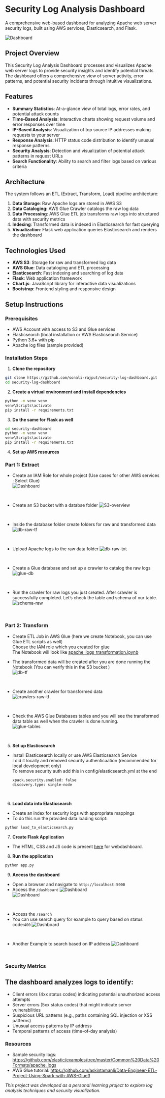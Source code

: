 # Security Log Analysis Dashboard

A comprehensive web-based dashboard for analyzing Apache web server security logs, built using AWS services, Elasticsearch, and Flask.

![Dashboard](images/dashboard/security-log-landingpage.png)

## Project Overview

This Security Log Analysis Dashboard processes and visualizes Apache web server logs to provide security insights and identify potential threats. The dashboard offers a comprehensive view of server activity, error patterns, and potential security incidents through intuitive visualizations.

## Features

- **Summary Statistics**: At-a-glance view of total logs, error rates, and potential attack counts
- **Time-Based Analysis**: Interactive charts showing request volume and error responses over time
- **IP-Based Analysis**: Visualization of top source IP addresses making requests to your server
- **Response Analysis**: HTTP status code distribution to identify unusual response patterns
- **Security Analysis**: Detection and visualization of potential attack patterns in request URLs
- **Search Functionality**: Ability to search and filter logs based on various criteria

## Architecture

The system follows an ETL (Extract, Transform, Load) pipeline architecture:

1. **Data Storage**: Raw Apache logs are stored in AWS S3
2. **Data Cataloging**: AWS Glue Crawler catalogs the raw log data
3. **Data Processing**: AWS Glue ETL job transforms raw logs into structured data with security metrics
4. **Indexing**: Transformed data is indexed in Elasticsearch for fast querying
5. **Visualization**: Flask web application queries Elasticsearch and renders the dashboard

## Technologies Used

- **AWS S3**: Storage for raw and transformed log data
- **AWS Glue**: Data cataloging and ETL processing
- **Elasticsearch**: Fast indexing and searching of log data
- **Flask**: Web application framework
- **Chart.js**: JavaScript library for interactive data visualizations
- **Bootstrap**: Frontend styling and responsive design

## Setup Instructions

### Prerequisites

- AWS Account with access to S3 and Glue services
- Elasticsearch (local installation or AWS Elasticsearch Service)
- Python 3.6+ with pip
- Apache log files (sample provided)

### Installation Steps

1. **Clone the repository**
  ```bash
  git clone https://github.com/sonali-rajput/security-log-dashboard.git
  cd security-log-dashboard
  ```

2. **Create a virtual environment and install dependencies**
  ```bash
  python -m venv venv
  venv\Scripts\activate
  pip install -r requirements.txt
  ```
3. **Do the same for Flask as well**
  ```bash
  cd security-dashboard
  python -m venv venv
  venv\Scripts\activate
  pip install -r requirements.txt
  ```

4. **Set up AWS resources**

### Part 1: Extract

- Create an IAM Role for whole project (Use cases for other AWS services : Select Glue) <br>
![Dashboard](images/aws-ss/iam-role-for-glue-service.png)
<br>

- Create an S3 bucket with a databse folder
![S3-overview](images/aws-ss/s3-bucket-w.png)
<br>

- Inside the database folder create folders for raw and transformed data
![db-raw-tf](images/aws-ss/s3-db-raw-tf-folder.png)
<br>

- Upload Apache logs to the raw data folder
![db-raw-txt](images/aws-ss/s3-db-raw-txt-file.png)
<br>

- Create a Glue database and set up a crawler to catalog the raw logs
![glue-db](images/aws-ss/glue-db.png)
<br>

- Run the crawler for raw logs you just created. After crawler is successfully completed. Let’s check the table and schema of our table.
![schema-raw](images/aws-ss/schema-of-raw-using-crawler.png)
<br>

### Part 2: Transform
- Create ETL Job in AWS Glue (here we create Notebook, you can use Glue ETL scripts as well) <br>
Choose the IAM role which you created for glue <br>
The Notebook will look like [apache_logs_transformation.ipynb](https://github.com/sonali-rajput/security-log-dashboard/blob/main/apache_logs_transformation.ipynb) 


- The transformed data will be created after you are done running the Notebook (You can verify this in the S3 bucket ) <br>
![db-tf](images/aws-ss/s3-db-tf-parquet-file.png) 
<br>


- Create another crawler for transformed data <br>
![crawlers-raw-tf](images/aws-ss/glue-crawlers-both.png)
<br>

- Check the AWS Glue Databases tables and you will see the transformed data table as well when the crawler is done running. <br>
![glue-tables](images/aws-ss/glue-tables-raw-tf.png)

<br>

5. **Set up Elasticsearch**
- Install Elasticsearch locally or use AWS Elasticsearch Service <br>
I did it locally and removed security authenticaation (recommended for local development only) <br>
To remove security auth add this in config/elasticsearch.yml at the end <br>
  ```bash
  xpack.security.enabled: false
  discovery.type: single-node 
  ```
  <br>


6. **Load data into Elasticsearch**
- Create an index for security logs with appropriate mappings
- To do this run the provided data loading script: 
```bash
python load_to_elasticsearch.py
```
7. **Create Flask Application**
- The HTML, CSS and JS code is present [here](https://github.com/sonali-rajput/security-log-dashboard/tree/main/security-dashboard) for webdashboard. <br>

8. **Run the application**
```bash
python app.py
```
9. **Access the dashboard**
- Open a browser and navigate to ```http://localhost:5000```
- Access the ```/dashboard``` 
![Dashboard](images/dashboard/security-log-dashboard-val-resp.png) <br>
![Dashboard](images/dashboard/security-log-dash-top-err.png)

<br>

- Access the ```/search``` 
- You can use search query for example to query based on status code:```400```
![Dashboard](images/dashboard/security-log-search-with-status.png)
<br>

- Another Example to search based on IP address
![Dashboard](images/dashboard/security-logs-search-with-ip.png)
<br> 

### Security Metrics

## The dashboard analyzes logs to identify:

- Client errors (4xx status codes) indicating potential unauthorized access attempts
- Server errors (5xx status codes) that might indicate server vulnerabilities
- Suspicious URL patterns (e.g., paths containing SQL injection or XSS patterns)
- Unusual access patterns by IP address
- Temporal patterns of access (time-of-day analysis)

### Resources

- Sample security logs: https://github.com/elastic/examples/tree/master/Common%20Data%20Formats/apache_logs
- AWS Glue tutorial: https://github.com/askintamanli/Data-Engineer-ETL-Project-Using-Spark-with-AWS-Glue3

*This project was developed as a personal learning project to explore log analysis techniques and security visualization.*